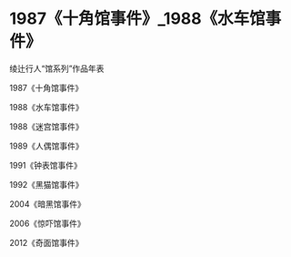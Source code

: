 # 1987《十角馆事件》_1988《水车馆事件》

绫辻行人“馆系列”作品年表

1987《十角馆事件》

1988《水车馆事件》

1988《迷宫馆事件》

1989《人偶馆事件》

1991《钟表馆事件》

1992《黑猫馆事件》

2004《暗黑馆事件》

2006《惊吓馆事件》

2012《奇面馆事件》
